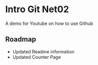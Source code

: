 # Intro Git Net02
A demo for Youtube on how to use Github

## Roadmap
* Updated Readme information
* Updated Counter Page